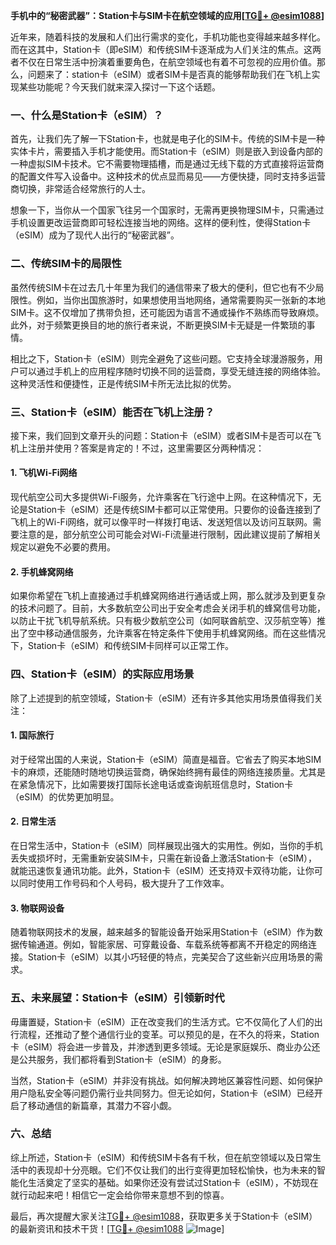 **手机中的“秘密武器”：Station卡与SIM卡在航空领域的应用[[TG💪+ @esim1088](https://t.me/s/esim1088)]**

近年来，随着科技的发展和人们出行需求的变化，手机功能也变得越来越多样化。而在这其中，Station卡（即eSIM）和传统SIM卡逐渐成为人们关注的焦点。这两者不仅在日常生活中扮演着重要角色，在航空领域也有着不可忽视的应用价值。那么，问题来了：station卡（eSIM）或者SIM卡是否真的能够帮助我们在飞机上实现某些功能呢？今天我们就来深入探讨一下这个话题。

### 一、什么是Station卡（eSIM）？

首先，让我们先了解一下Station卡，也就是电子化的SIM卡。传统的SIM卡是一种实体卡片，需要插入手机才能使用。而Station卡（eSIM）则是嵌入到设备内部的一种虚拟SIM卡技术。它不需要物理插槽，而是通过无线下载的方式直接将运营商的配置文件写入设备中。这种技术的优点显而易见——方便快捷，同时支持多运营商切换，非常适合经常旅行的人士。

想象一下，当你从一个国家飞往另一个国家时，无需再更换物理SIM卡，只需通过手机设置更改运营商即可轻松连接当地的网络。这样的便利性，使得Station卡（eSIM）成为了现代人出行的“秘密武器”。

### 二、传统SIM卡的局限性

虽然传统SIM卡在过去几十年里为我们的通信带来了极大的便利，但它也有不少局限性。例如，当你出国旅游时，如果想使用当地网络，通常需要购买一张新的本地SIM卡。这不仅增加了携带负担，还可能因为语言不通或操作不熟练而导致麻烦。此外，对于频繁更换目的地的旅行者来说，不断更换SIM卡无疑是一件繁琐的事情。

相比之下，Station卡（eSIM）则完全避免了这些问题。它支持全球漫游服务，用户可以通过手机上的应用程序随时切换不同的运营商，享受无缝连接的网络体验。这种灵活性和便捷性，正是传统SIM卡所无法比拟的优势。

### 三、Station卡（eSIM）能否在飞机上注册？

接下来，我们回到文章开头的问题：Station卡（eSIM）或者SIM卡是否可以在飞机上注册并使用？答案是肯定的！不过，这里需要区分两种情况：

#### 1. 飞机Wi-Fi网络
现代航空公司大多提供Wi-Fi服务，允许乘客在飞行途中上网。在这种情况下，无论是Station卡（eSIM）还是传统SIM卡都可以正常使用。只要你的设备连接到了飞机上的Wi-Fi网络，就可以像平时一样拨打电话、发送短信以及访问互联网。需要注意的是，部分航空公司可能会对Wi-Fi流量进行限制，因此建议提前了解相关规定以避免不必要的费用。

#### 2. 手机蜂窝网络
如果你希望在飞机上直接通过手机蜂窝网络进行通话或上网，那么就涉及到更复杂的技术问题了。目前，大多数航空公司出于安全考虑会关闭手机的蜂窝信号功能，以防止干扰飞机导航系统。只有极少数航空公司（如阿联酋航空、汉莎航空等）推出了空中移动通信服务，允许乘客在特定条件下使用手机蜂窝网络。而在这些情况下，Station卡（eSIM）和传统SIM卡同样可以正常工作。

### 四、Station卡（eSIM）的实际应用场景

除了上述提到的航空领域，Station卡（eSIM）还有许多其他实用场景值得我们关注：

#### 1. 国际旅行
对于经常出国的人来说，Station卡（eSIM）简直是福音。它省去了购买本地SIM卡的麻烦，还能随时随地切换运营商，确保始终拥有最佳的网络连接质量。尤其是在紧急情况下，比如需要拨打国际长途电话或查询航班信息时，Station卡（eSIM）的优势更加明显。

#### 2. 日常生活
在日常生活中，Station卡（eSIM）同样展现出强大的实用性。例如，当你的手机丢失或损坏时，无需重新安装SIM卡，只需在新设备上激活Station卡（eSIM），就能迅速恢复通讯功能。此外，Station卡（eSIM）还支持双卡双待功能，让你可以同时使用工作号码和个人号码，极大提升了工作效率。

#### 3. 物联网设备
随着物联网技术的发展，越来越多的智能设备开始采用Station卡（eSIM）作为数据传输通道。例如，智能家居、可穿戴设备、车载系统等都离不开稳定的网络连接。Station卡（eSIM）以其小巧轻便的特点，完美契合了这些新兴应用场景的需求。

### 五、未来展望：Station卡（eSIM）引领新时代

毋庸置疑，Station卡（eSIM）正在改变我们的生活方式。它不仅简化了人们的出行流程，还推动了整个通信行业的变革。可以预见的是，在不久的将来，Station卡（eSIM）将会进一步普及，并渗透到更多领域。无论是家庭娱乐、商业办公还是公共服务，我们都将看到Station卡（eSIM）的身影。

当然，Station卡（eSIM）并非没有挑战。如何解决跨地区兼容性问题、如何保护用户隐私安全等问题仍需行业共同努力。但无论如何，Station卡（eSIM）已经开启了移动通信的新篇章，其潜力不容小觑。

### 六、总结

综上所述，Station卡（eSIM）和传统SIM卡各有千秋，但在航空领域以及日常生活中的表现却十分亮眼。它们不仅让我们的出行变得更加轻松愉快，也为未来的智能化生活奠定了坚实的基础。如果你还没有尝试过Station卡（eSIM），不妨现在就行动起来吧！相信它一定会给你带来意想不到的惊喜。

最后，再次提醒大家关注[TG💪+ @esim1088](https://t.me/s/esim1088)，获取更多关于Station卡（eSIM）的最新资讯和技术干货！[[TG💪+ @esim1088](https://t.me/s/esim1088) ![Image](https://i.postimg.cc/4NQfJmqS/Snipaste-2025-05-13-00-14-12.png)]